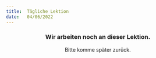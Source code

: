 ```yaml
---
title:  Tägliche Lektion
date:   04/06/2022
---
```


### <center>Wir arbeiten noch an dieser Lektion.</center>
<center>Bitte komme später zurück.</center>
